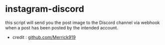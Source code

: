 # instagram-discord
this script will send you the post image to the Discord channel via webhook when a post has been posted by the intended account.

* credit : [github.com/Merrick919](https://github.com/Merrick919/Instagram-posts-to-Discord)
